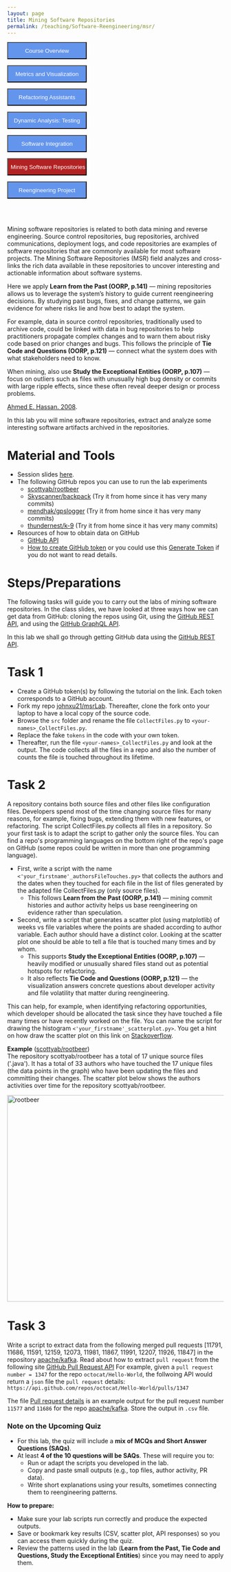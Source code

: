 ```yaml
---
layout: page
title: Mining Software Repositories
permalink: /teaching/Software-Reengineering/msr/
---
```


<form action="/teaching/Software-Reengineering/">
    <input type="submit" style="background-color:cornflowerblue;color:white;width:185px;
height:40px;" value="Course Overview" />
</form>
<form action="/teaching/Software-Reengineering/metrics/">
    <input type="submit" style="background-color:cornflowerblue;color:white;width:185px;
height:40px;" value="Metrics and Visualization" />
</form>
<form action="/teaching/Software-Reengineering/refactoring/">
    <input type="submit" style="background-color:cornflowerblue;color:white;width:185px;
height:40px;" value="Refactoring Assistants" />
</form>
<form action="/teaching/Software-Reengineering/dynamic/">
    <input type="submit" style="background-color:cornflowerblue;color:white;width:185px;
height:40px;" value="Dynamic Analysis: Testing" />
</form>
<form action="/teaching/Software-Reengineering/integration/">
    <input type="submit" style="background-color:cornflowerblue;color:white;width:185px;
height:40px;" value="Software Integration" />
</form>
<form action="/teaching/Software-Reengineering/msr/">
    <input type="submit" style="background-color:firebrick;color:white;width:185px;
height:40px;" value="Mining Software Repositories" />
</form>
<form action="/teaching/Software-Reengineering/project/">
    <input type="submit" style="background-color:cornflowerblue;color:white;width:185px;
height:40px;" value="Reengineering Project" />
</form>

<br/>
<br/>


Mining software repositories is related to both data mining and reverse engineering. 
Source control repositories, bug repositories, archived communications, deployment logs, 
and code repositories are examples of software repositories that are commonly available 
for most software projects. The Mining Software Repositories (MSR) field analyzes and 
cross-links the rich data available in these repositories to uncover interesting and 
actionable information about software systems.  

Here we apply **Learn from the Past (OORP, p.141)** — mining repositories allows us to 
leverage the system’s history to guide current reengineering decisions. By studying past 
bugs, fixes, and change patterns, we gain evidence for where risks lie and how best to 
adapt the system.   

For example, data in source control repositories, traditionally used to archive code, could be 
linked with data in bug repositories to help practitioners propagate complex changes and to 
warn them about risky code based on prior changes and bugs. This follows the principle of 
**Tie Code and Questions (OORP, p.121)** — connect what the system does with what stakeholders 
need to know.  

When mining, also use **Study the Exceptional Entities (OORP, p.107)** — focus on outliers such as 
files with unusually high bug density or commits with large ripple effects, since these often 
reveal deeper design or process problems.  

[Ahmed E. Hassan. 2008](https://ieeexplore.ieee.org/stamp/stamp.jsp?tp=&arnumber=4659248).  

In this lab you will mine software repositories, extract and analyze some interesting 
software artifacts archived in the repositories.

Material and Tools
==========
* Session slides [here](../../../files/MSR_slides.pdf).
* The following GitHub repos you can use to run the lab experiments
  * [scottyab/rootbeer](https://github.com/scottyab/rootbeer)
  * [Skyscanner/backpack](https://github.com/Skyscanner/backpack) (Try it from home since it has very many commits)
  * [mendhak/gpslogger](https://github.com/mendhak/gpslogger) (Try it from home since it has very many commits)
  * [thundernest/k-9](https://github.com/thundernest/k-9) (Try it from home since it has very many commits)
* Resources of how to obtain data on GitHub
  * [GitHub API](https://docs.github.com/en/rest)
  * [How to create GitHub token](https://docs.github.com/en/authentication/keeping-your-account-and-data-secure/creating-a-personal-access-token#creating-a-token) or you could use this [Generate Token](https://github.com/settings/tokens/new?scopes=repo) if you do not want to read  details.

Steps/Preparations
==========
The following tasks will guide you to carry out the labs of mining software repositories. 
In the class slides, we have looked at three ways how we can get data from GitHub: 
cloning the repos using Git, using the 
[GitHub REST API](https://docs.github.com/en/rest), and using the 
[GitHub GraphQL API](https://docs.github.com/en/graphql).  

In this lab we shall go through getting GitHub data using the
[GitHub REST API](https://docs.github.com/en/rest).

Task 1
=======
* Create a GitHub token(s) by following the tutorial on the link. Each token corresponds to a GitHub account.
* Fork my repo [johnxu21/msrLab](https://github.com/johnxu21/msrLab). Thereafter, clone the fork onto your 
laptop to have a local copy of the source code. 
* Browse the ```src``` folder and rename the file ```CollectFiles.py``` to ```<your-names>_CollectFiles.py```.
* Replace the fake ```tokens``` in the code with your own token.
* Thereafter, run the file ```<your-names>_CollectFiles.py``` and look at the output. 
The code collects all the files in a repo and also the number of counts the file is touched 
throughout its lifetime.

Task 2
======
A repository contains both source files and other files like configuration files. Developers 
spend most of the time changing source files for many reasons, for example, fixing bugs, 
extending them with new features, or refactoring. The script CollectFiles.py collects all 
files in a repository. So your first task is to adapt the script to gather only the source files. 
You can find a repo's programming languages on the bottom right of the repo's page on GitHub 
(some repos could be written in more than one programming language).
* First, write a script with the name ```<'your_firstname'_authorsFileTouches.py>``` that collects 
the authors and the dates when they touched for each file in the list of files generated by the 
adapted file CollectFiles.py (only source files).
  - This follows **Learn from the Past (OORP, p.141)** — mining commit histories and author activity 
  helps us base reengineering on evidence rather than speculation. 
* Second, write a script that generates a scatter plot (using matplotlib) of weeks vs file 
variables where the points are shaded according to author variable. Each author should have 
a distinct color. Looking at the scatter plot one should be able to tell a file that is 
touched many times and by whom. 
  - This supports **Study the Exceptional Entities (OORP, p.107)** — heavily modified or unusually 
  shared files stand out as potential hotspots for refactoring.  
  - It also reflects **Tie Code and Questions (OORP, p.121)** — the visualization answers concrete 
  questions about developer activity and file volatility that matter during reengineering.  

This can help, for example, when identifying refactoring 
opportunities, which developer should be allocated the task since they have touched a file 
many times or have recently worked on the file. You can name the script for drawing the 
histogram ```<'your_firstname'_scatterplot.py>```. 
You get a hint on how draw the scatter plot on this link on [Stackoverflow](https://stackoverflow.com/questions/8202605/matplotlib-scatterplot-color-as-a-function-of-a-third-variable).

**Example** ([scottyab/rootbeer](https://github.com/scottyab/rootbeer)) <br/>
The repository scottyab/rootbeer has a total of 17 unique source files ('.java'). It has a total 
of 33 authors who have touched the 17 unique files (the data points in the graph) who have been 
updating the files and committing their changes. The scatter plot  below  shows the authors 
activities over time for the repository scottyab/rootbeer. 

<img src="/images/rootbeer.jpeg" alt="rootbeer" style="width:600px;height:480px;" align="center">

Task 3
======
Write a script to extract data from the following merged pull requests [11791, 11686, 11591, 12159, 12073, 11981, 11867, 11991, 12207, 11926, 11847]
in the repository [apache/kafka](https://github.com/apache/kafka). 
Read about how to extract ```pull request``` from the following site [GitHub Pull Request API](https://docs.github.com/en/rest/pulls/pulls#about-the-pulls-api)
For example, given a ```pull request number = 1347``` for the repo ```octocat/Hello-World```,  the follwoing API would return a ```json``` file the ```pull request``` details:
```https://api.github.com/repos/octocat/Hello-World/pulls/1347```

The file [Pull request details](https://docs.google.com/spreadsheets/d/13f89Ib7jTp1nKz_3KcaFjq_w8iUZSVWSXsIrBlDylJc/edit#gid=0) 
is an example output for the pull request number ```11577``` and ```11686``` for the repo [apache/kafka](https://github.com/apache/kafka).
Store the output in ```.csv``` file.

### Note on the Upcoming Quiz

- For this lab, the quiz will include a **mix of MCQs and Short Answer Questions (SAQs)**.  
- At least **4 of the 10 questions will be SAQs**. These will require you to:  
  - Run or adapt the scripts you developed in the lab.  
  - Copy and paste small outputs (e.g., top files, author activity, PR data).  
  - Write short explanations using your results, sometimes connecting them to reengineering patterns.  

**How to prepare:**  
- Make sure your lab scripts run correctly and produce the expected outputs.  
- Save or bookmark key results (CSV, scatter plot, API responses) so you can access them quickly during the quiz.  
- Review the patterns used in the lab (**Learn from the Past, Tie Code and Questions, Study the Exceptional Entities**) since you may need to apply them.  
